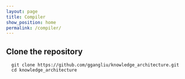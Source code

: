 ```yaml
---
layout: page
title: Compiler
show_position: home
permalink: /compiler/
---
```


## Clone the repository

```#!/bash/sh
  git clone https://github.com/ggangliu/knowledge_architecture.git
  cd knowledge_architecture
```
